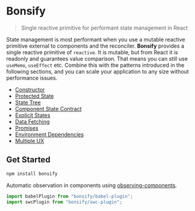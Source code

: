# Bonsify

> Single reactive primitive for performant state management in React

State management is most performant when you use a mutable reactive primitive external to components and the reconciler. **Bonsify** provides a single reactive primitive of `reactive`. It is mutable, but from React it is readonly and guarantees value comparison. That means you can still use `useMemo`, `useEffect` etc. Combine this with the patterns introduced in the following sections, and you can scale your application to any size without performance issues.

- [Constructor](./docs/01_pattern_constructor.md)
- [Protected State](./docs/02_pattern_protected_state.md)
- [State Tree](./docs/03_pattern_state_tree.md)
- [Component State Contract](./docs/04_pattern_component_state_contract.md)
- [Explicit States](./docs/05_pattern_explicit_states.md)
- [Data Fetching](./docs/06_pattern_data_fetching.md)
- [Promises](./docs/07_pattern_promises.md)
- [Environment Dependencies](./docs/08_pattern_environment_dependencies.md)
- [Multiple UX](./docs/09_pattern_multiple_ux.md)

## Get Started

```sh
npm install bonsify
```

Automatic observation in components using [observing-components](https://github.com/christianalfoni/observing-components).

```ts
import babelPlugin from "bonsify/babel-plugin";
import swcPlugin from "bonsify/swc-plugin";
```
